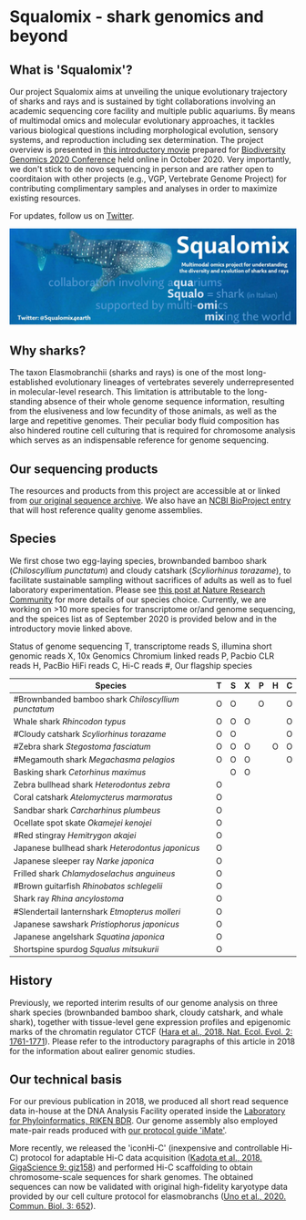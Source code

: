 # Squalomix - shark genomics and beyond

## What is 'Squalomix'?
Our project Squalomix aims at unveiling the unique evolutionary trajectory of sharks and rays and is sustained by tight collaborations involving an academic sequencing core facility and multiple public aquariums. By means of multimodal omics and molecular evolutionary approaches, it tackles various biological questions including morphological evolution, sensory systems, and reproduction including sex determination. The project overview is presented in [this introductory movie](https://youtu.be/3VG6t4Bqt8w) prepared for [Biodiversity Genomics 2020 Conference](https://www.sanger.ac.uk/science/biodiversity-genomics-2020/) held online in October 2020. Very importantly, we don't stick to de novo sequencing in person and are rather open to coorditaion with other projects (e.g., VGP, Vertebrate Genome Project) for contributing complimentary samples and analyses in order to maximize existing resources.

For updates, follow us on [Twitter](https://twitter.com/Squalomix4earth).


![logo](Squalomix-logo5.JPG)

## Why sharks?
The taxon Elasmobranchii (sharks and rays) is one of the most long-established evolutionary lineages of vertebrates severely underrepresented in molecular-level research. This limitation is attributable to the long-standing absence of their whole genome sequence information, resulting from the elusiveness and low fecundity of those animals, as well as the large and repetitive genomes. Their peculiar body fluid composition has also hindered routine cell culturing that is required for chromosome analysis which serves as an indispensable reference for genome sequencing. 

## Our sequencing products
The resources and products from this project are accessible at or linked from [our original sequence archive](https://transcriptome.riken.jp/squalomix/). We also have an [NCBI BioProject entry](https://www.ncbi.nlm.nih.gov/bioproject/PRJNA707598) that will host reference quality genome assemblies.

## Species
We first chose two egg-laying species, brownbanded bamboo shark (*Chiloscyllium punctatum*) and cloudy catshark (*Scyliorhinus torazame*), to facilitate sustainable sampling without sacrifices of adults as well as to fuel laboratory experimentation. Please see [this post at Nature Research Community](https://natureecoevocommunity.nature.com/posts/39600-decoding-shark-genomes-with-three-species-selected-for-different-reasons) for more details of our species choice. Currently, we are working on >10 more species for transcriptome or/and genome sequencing, and the speices list as of September 2020 is provided below and in the introductory movie linked above. 

Status of genome sequencing
T, transcriptome reads
S, illumina short genomic reads
X, 10x Genomics Chromium linked reads
P, Pacbio CLR reads
H, PacBio HiFi reads
C, Hi-C reads
#, Our flagship species


| Species |T|S|X|P|H|C|
|----|----|----|----|----|----|----|
| #Brownbanded bamboo shark  *Chiloscyllium punctatum* | O | O |  | O |  | O |
| Whale shark  *Rhincodon typus* | O | O | O |  |  | O |
| #Cloudy catshark  *Scyliorhinus torazame*  | O | O |  | | | O |
| #Zebra shark  *Stegostoma fasciatum*  | O | O | O | | O | O |
| #Megamouth shark  *Megachasma pelagios*  | O | O | O |  |  | O |
| Basking shark  *Cetorhinus maximus*  |  | O | O |  |  |  |
| Zebra bullhead shark *Heterodontus zebra*  | O | | | | | |
| Coral catshark *Atelomycterus marmoratus*  | O | | | | | |
| Sandbar shark *Carcharhinus plumbeus*  | O | | | | | |
| Ocellate spot skate *Okamejei kenojei*  | O | | | | | |
| #Red stingray *Hemitrygon akajei*  | O | | | | | |
| Japanese bullhead shark *Heterodontus japonicus*  | O | | | | | |
| Japanese sleeper ray *Narke japonica*  | O | | | | | |
| Frilled shark *Chlamydoselachus anguineus* | O | | | | | |
| #Brown guitarfish *Rhinobatos schlegelii*  | O | | | | | |
| Shark ray *Rhina ancylostoma*  | O | | | | | |
| #Slendertail lanternshark *Etmopterus molleri*  | O | | | | | |
| Japanese sawshark *Pristiophorus japonicus*  | O | | | | | |
| Japanese angelshark *Squatina japonica*  | O | | | | | |
| Shortspine spurdog *Squalus mitsukurii*  | O | | | | | |


## History
Previously, we reported interim results of our genome analysis on three shark species (brownbanded bamboo shark, cloudy catshark, and whale shark), together with tissue-level gene expression profiles and epigenomic marks of the chromatin regulator CTCF ([Hara et al., 2018. Nat. Ecol. Evol. 2: 1761-1771](https://www.nature.com/articles/s41559-018-0673-5)). Please refer to the introductory paragraphs of this article in 2018 for the information about ealirer genomic studies.

## Our technical basis
For our previous publication in 2018, we produced all short read sequence data in-house at the DNA Analysis Facility operated inside the [Laboratory for Phyloinformatics, RIKEN BDR](https://www.bdr.riken.jp/en/research/labs/kuraku-s/). Our genome assembly also employed mate-pair reads produced with [our protocol guide 'iMate'](https://www.slideshare.net/xsighex/imate-protocol-guide-version-20).

More recently, we released the 'iconHi-C' (inexpensive and controllable Hi-C) protocol for adaptable Hi-C data acquisition ([Kadota et al., 2018. GigaScience 9: giz158](https://doi.org/10.1093/gigascience/giz158)) and performed Hi-C scaffolding to obtain chromosome-scale sequences for shark genomes. The obtained sequences can now be validated with original high-fidelity karyotype data provided by our cell culture protocol for elasmobranchs ([Uno et al., 2020. Commun. Biol. 3: 652](https://www.nature.com/articles/s42003-020-01373-7)). 


